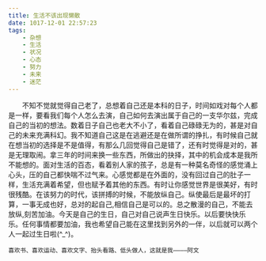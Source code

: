 ```yaml
---
title: 生活不该出现懒散
date: 1017-12-01 22:57:23
tags:
	- 杂想
	- 生活
	- 状况
	- 心态
	- 努力
	- 未来
	- 迷茫
---
```


　　不知不觉就觉得自己老了，总想着自己还是本科的日子，时间如戏对每个人都是一样，要看我们每个人怎么去演，自己如何去演出属于自己的一支华尔兹，完成自己的当初的想法。数着日子自己也老大不小了，看着自己碌碌无为的，甚是对自己的未来充满科幻。我不知道自己这是在逃避还是在做所谓的挣扎，有时候自己就在想当初的选择是不是值得，有那么几回觉得自己是错了，还有时觉得是对的，甚是无理取闹。拿三年的时间来换一些东西，所做出的抉择，其中的机会成本是我所不能想的。面对生活的百态，看着别人家的孩子，总是有一种莫名奇怪的感觉涌上心头，压的自己都快喘不过气来。心感觉都是在外面的，没有回过自己的肚子一样，生活充满着希望，但也赋予着其他的东西。有时让你感觉世界是很美好，有时很残酷。在该努力的时代，该拼搏的时候，不能放纵自己。纵使最后是最坏的打算，一事无成也好，总对的起自己,相信自己是可以的。总之散漫的自己，不能去放纵,刻苦加油。今天是自己的生日，自己对自己说声生日快乐。以后要快快乐乐。任何事情都要加油，我也希望自己能在这里找到另外的一伴，以后就可以两个人一起过生日啦(^_^)。







	喜欢书、喜欢运动、喜欢文字、抬头看路、低头做人，这就是我————阿文
